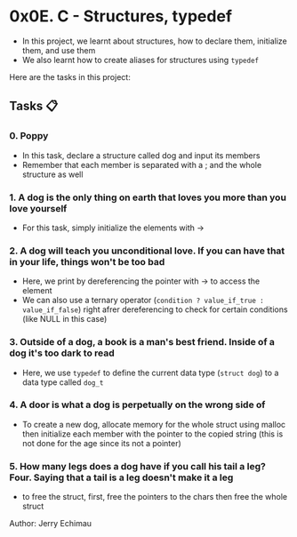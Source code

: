# 0x0E. C - Structures, typedef

- In this project, we learnt about structures, how to declare them, initialize them, and use them
- We also learnt how to create aliases for structures using ``typedef``

Here are the tasks in this project:

## Tasks :clipboard:

### 0. Poppy

- In this task, declare a structure called dog and input its members
- Remember that each member is separated with a ; and the whole structure as well

### 1. A dog is the only thing on earth that loves you more than you love yourself

- For this task, simply initialize the elements with ->

### 2. A dog will teach you unconditional love. If you can have that in your life, things won't be too bad

- Here, we print by dereferencing the pointer with -> to access the element
- We can also use a ternary operator (``condition ? value_if_true : value_if_false``) right afrer dereferencing to check for certain conditions (like NULL in this case)

### 3. Outside of a dog, a book is a man's best friend. Inside of a dog it's too dark to read

- Here, we use ``typedef`` to define the current data type (``struct dog``) to a data type called ``dog_t``

### 4. A door is what a dog is perpetually on the wrong side of

- To create a new dog, allocate memory for the whole struct using malloc then initialize each member with the pointer to the copied string (this is not done for the age since its not a pointer)

### 5. How many legs does a dog have if you call his tail a leg? Four. Saying that a tail is a leg doesn't make it a leg

- to free the struct, first, free the pointers to the chars then free the whole struct


Author: Jerry Echimau